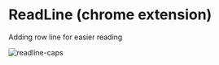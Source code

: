 # ReadLine (chrome extension)
Adding row line for easier reading


![readline-caps](http://cdn2.dropmark.com/88304/3a9c314516cbb1deee396d34ccf6ee52504b9112/caps.png)
